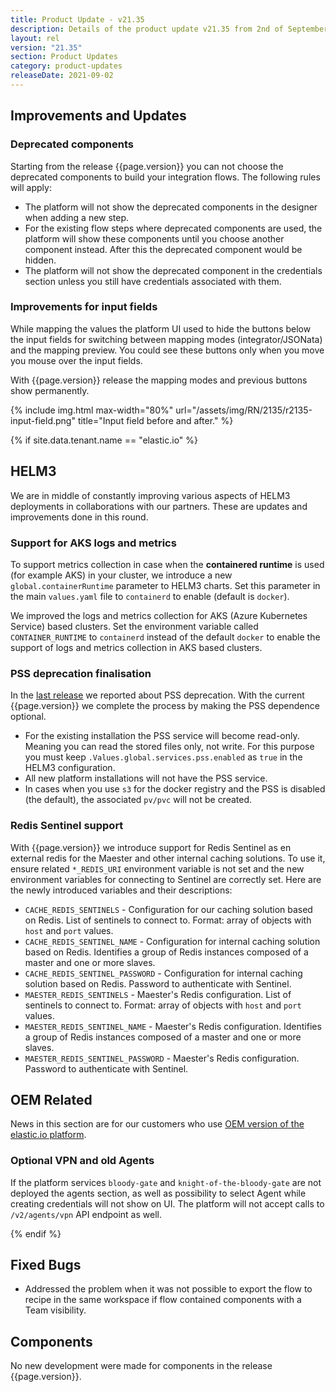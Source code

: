 ```yaml
---
title: Product Update - v21.35
description: Details of the product update v21.35 from 2nd of September 2021.
layout: rel
version: "21.35"
section: Product Updates
category: product-updates
releaseDate: 2021-09-02
---
```


## Improvements and Updates

### Deprecated components

Starting from the release {{page.version}} you can not choose the deprecated
components to build your integration flows. The following rules will apply:

*   The platform will not show the deprecated components in the designer when adding a new step.
*   For the existing flow steps where deprecated components are used, the platform will show these components until you choose another component instead. After this the deprecated component would be hidden.
*   The platform will not show the deprecated component in the credentials section unless you still have credentials associated with them.


### Improvements for input fields

While mapping the values the platform UI used to hide the buttons below the input
fields for switching between mapping modes (integrator/JSONata) and the mapping preview.
You could see these buttons only when you move you mouse over the input fields.

With {{page.version}} release the mapping modes and previous buttons show permanently.

{% include img.html max-width="80%" url="/assets/img/RN/2135/r2135-input-field.png" title="Input field before and after." %}


{% if site.data.tenant.name == "elastic.io" %}

## HELM3

We are in middle of constantly improving various aspects of HELM3 deployments in
collaborations with our partners. These are updates and improvements done in
this round.

### Support for AKS logs and metrics

To support metrics collection in case when the **containered runtime** is used
(for example AKS) in your cluster, we introduce a new `global.containerRuntime`
parameter to HELM3 charts. Set this parameter in the main `values.yaml` file to
`containerd` to enable (default is `docker`).

We improved the logs and metrics collection for AKS (Azure Kubernetes Service)
based clusters. Set the environment variable called `CONTAINER_RUNTIME` to `containerd`
instead of the default `docker` to enable the support of logs and metrics collection
in AKS based clusters.

### PSS deprecation finalisation

In the [last release](/releases/21.33) we reported about PSS deprecation. With
the current {{page.version}} we complete the process by making the PSS dependence
optional.

*   For the existing installation the PSS service will become read-only. Meaning you can read the stored files only, not write. For this purpose you must keep `.Values.global.services.pss.enabled` as `true` in the HELM3 configuration.
*   All new platform installations will not have the PSS service.
*   In cases when you use `s3` for the docker registry and the PSS is disabled (the default), the associated `pv/pvc` will not be created.


### Redis Sentinel support

With {{page.version}} we introduce support for Redis Sentinel as en external redis
for the Maester and other internal caching solutions. To use it, ensure related `*_REDIS_URI`
environment variable is not set and the new environment variables for connecting
to Sentinel are correctly set. Here are the newly introduced variables and their
descriptions:

*   `CACHE_REDIS_SENTINELS` - Configuration for our caching solution based on Redis. List of sentinels to connect to. Format: array of objects with `host` and `port` values.
*   `CACHE_REDIS_SENTINEL_NAME` - Configuration for internal caching solution based on Redis. Identifies a group of Redis instances composed of a master and one or more slaves.
*   `CACHE_REDIS_SENTINEL_PASSWORD` - Configuration for internal caching solution based on Redis. Password to authenticate with Sentinel.
*   `MAESTER_REDIS_SENTINELS` - Maester's Redis configuration. List of sentinels to connect to. Format: array of objects with `host` and `port` values.
*   `MAESTER_REDIS_SENTINEL_NAME` - Maester's Redis configuration. Identifies a group of Redis instances composed of a master and one or more slaves.
*   `MAESTER_REDIS_SENTINEL_PASSWORD` - Maester's Redis configuration. Password to authenticate with Sentinel.


## OEM Related

News in this section are for our customers who use
[OEM version of the elastic.io platform](https://www.elastic.io/saas-embedded-integration/).

### Optional VPN and old Agents

If the platform services `bloody-gate` and `knight-of-the-bloody-gate` are
not deployed the agents section, as well as possibility to select Agent while
creating credentials will not show on UI. The platform will not accept
calls to `/v2/agents/vpn` API endpoint as well.

{% endif %}

## Fixed Bugs

*   Addressed the problem when it was not possible to export the flow to recipe in the same workspace if flow contained components with a Team visibility.

## Components

No new development were made for components in the release {{page.version}}.
